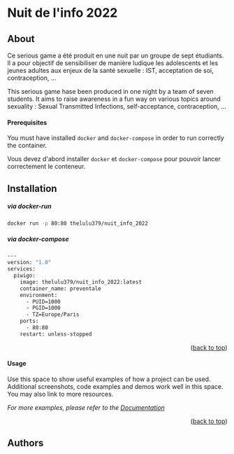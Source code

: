 # Nuit de l'info 2022

<!-- G -->
## About

Ce serious game a été produit en une nuit par un groupe de sept étudiants. Il a pour objectif de sensibiliser de manière ludique les adolescents et les jeunes adultes aux enjeux de la santé sexuelle : IST, acceptation de soi, contraception, ...

This serious game hase been produced in one night by a team of seven students. It aims to raise awareness in a fun way on various topics around sexuality : Sexual Transmitted Infections, self-acceptance, contraception, ...

#### Prerequisites

You must have installed `docker` and `docker-compose` in order to run correctly the container.

Vous devez d'abord installer `docker` et `docker-compose` pour pouvoir lancer correctement le conteneur.

<!-- Installation -->
## Installation

##### via docker-run

  ```sh
  docker run -p 80:80 thelulu379/nuit_info_2022
  ```

##### via docker-compose

  ```sh
  ---
  version: "1.0"
  services:
    piwigo:
      image: thelulu379/nuit_info_2022:latest
      container_name: preventale
      environment:
        - PUID=1000
        - PGID=1000
        - TZ=Europe/Paris
      ports:
        - 80:80
      restart: unless-stopped
  ```



<p align="right">(<a href="#readme-top">back to top</a>)</p>


<!-- USAGE EXAMPLES -->
#### Usage

Use this space to show useful examples of how a project can be used. Additional screenshots, code examples and demos work well in this space. You may also link to more resources.

_For more examples, please refer to the [Documentation](https://example.com)_

<p align="right">(<a href="#readme-top">back to top</a>)</p>



## Authors
